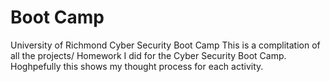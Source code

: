 # Boot Camp
 University of Richmond Cyber Security Boot Camp
This is a complitation of all the projects/ Homework I did for the Cyber Security Boot Camp. Hoghpefully this shows my thought process for each activity. 
